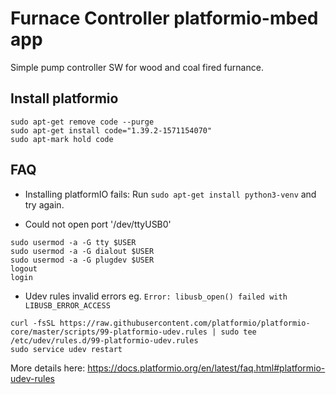 # Furnace Controller platformio-mbed app
Simple pump controller SW for wood and coal fired furnance.

[img1]: ./../docs/photos/p1.jpg "Image 1"
[img2]: ./../docs/photos/p2.jpg "Image 2"


## Install platformio
```
sudo apt-get remove code --purge
sudo apt-get install code="1.39.2-1571154070"
sudo apt-mark hold code
```

## FAQ
* Installing platformIO fails:
Run ```sudo apt-get install python3-venv``` and try again.

* Could not open port '/dev/ttyUSB0'
```
sudo usermod -a -G tty $USER
sudo usermod -a -G dialout $USER
sudo usermod -a -G plugdev $USER
logout
login
```

* Udev rules invalid errors eg. `Error: libusb_open() failed with LIBUSB_ERROR_ACCESS`
```
curl -fsSL https://raw.githubusercontent.com/platformio/platformio-core/master/scripts/99-platformio-udev.rules | sudo tee /etc/udev/rules.d/99-platformio-udev.rules
sudo service udev restart
```
More details here: https://docs.platformio.org/en/latest/faq.html#platformio-udev-rules
